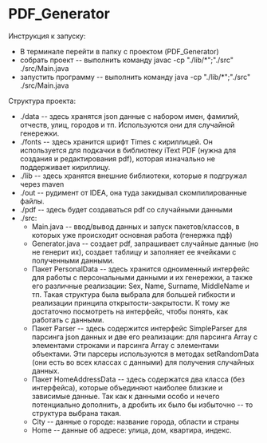 # PDF_Generator

Инструкция к запуску:
- В терминале перейти в папку с проектом (PDF_Generator)
- собрать проект -- выполнить команду javac -cp "./lib/*";"./src" ./src/Main.java
- запустить программу -- выполнить команду java -cp "./lib/*";"./src" ./src/Main.java


Структура проекта:

- ./data -- здесь хранятся json данные с набором имен, фамилий, отчеств, улиц, городов и тп. Используются они для случайной генережки.
- ./fonts -- здесь хранится шрифт Times с кириллицей. Он используется для подкачки в библиотеку iText PDF (нужна для создания и редактирования pdf), которая изначально не поддерживает кириллицу. 
- ./lib -- здесь хранятся внешние библиотеки, которые я подгружал через maven
- ./out -- рудимент от IDEA, она туда закидывал скомпилированные файлы.
- ./pdf -- здесь будет создаваться pdf со случайными данными
- ./src:
    - Main.java -- ввод/вывод данных и запуск пакетов/классов, в которых уже происходит основная работа (генержка пдф)
    - Generator.java -- создает pdf, запрашивает случайные данные (но не генерит их), создает таблицу и заполняет ее ячейками с полученными данными.
    - Пакет PersonalData -- здесь хранится одноименный интерфейс для работы с персональными данными и их генережки, а также его различные реализации: Sex, Name, Surname, MiddleName и тп. Такая структура была выбрала для большей гибкости и реализации принципа открытости-закрытости. К тому же достаточно посмотреть на интерфейс, чтобы понять, как работать с данными. 
    - Пакет Parser -- здесь содержится интерфейс SimpleParser для парсинга json данных и две его реализации: для парсинга Array с элементами строками и парсинга Array с элементами объектами. Эти парсеры используются в методах setRandomData (они есть во всех классах с данными) для получения случайных данных.
    - Пакет HomeAddressData -- здесь содержатся два класса (без интерфейса), которые объединяют наиболее близкие и зависимые данные. Так как к данными особо и нечего потенциально дополнить, а дробить их было бы избыточно -- то структура выбрана такая. 
    - Сity -- данные о городе: название города, области и страны
    - Home -- данные об адресе: улица, дом, квартира, индекс. 


